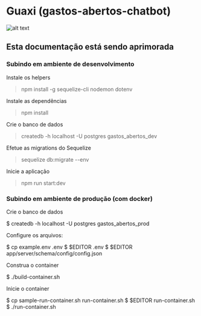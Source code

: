 # Guaxi (gastos-abertos-chatbot)

![alt text](https://gallery.mailchimp.com/af2df78bcac96c77cfa3aae07/images/028e2140-157e-4999-ae3e-66420e32b1ab.png "Guaxi")

## Esta documentação está sendo aprimorada

### Subindo em ambiente de desenvolvimento

Instale os helpers
> npm install -g sequelize-cli nodemon dotenv

Instale as dependências
> npm install

Crie o banco de dados
> createdb -h localhost -U postgres gastos_abertos_dev

Efetue as migrations do Sequelize
> sequelize db:migrate --env

Inicie a aplicação
> npm run start:dev

### Subindo em ambiente de produção (com docker)

Crie o banco de dados

  $ createdb -h localhost -U postgres gastos_abertos_prod

Configure os arquivos:

   $ cp example.env .env 
   $ $EDITOR .env
   $ $EDITOR app/server/schema/config/config.json
  
Construa o container

   $ ./build-container.sh

Inicie o container

   $ cp sample-run-container.sh run-container.sh
   $ $EDITOR run-container.sh
   $ ./run-container.sh
